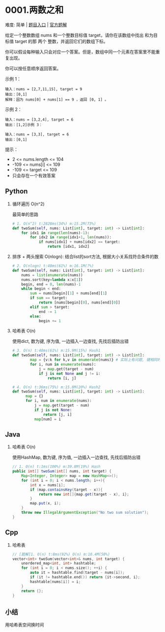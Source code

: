 # 0001.两数之和

难度: 简单 | [题目入口](https://leetcode-cn.com/problems/two-sum/) | [官方题解](https://leetcode-cn.com/problems/two-sum/solution/liang-shu-zhi-he-by-leetcode-solution/)

给定一个整数数组 nums 和一个整数目标值 target，请你在该数组中找出 和为目标值 target  的那 两个 整数，并返回它们的数组下标。

你可以假设每种输入只会对应一个答案。但是，数组中同一个元素在答案里不能重复出现。

你可以按任意顺序返回答案。

 

示例 1：

```
输入：nums = [2,7,11,15], target = 9
输出：[0,1]
解释：因为 nums[0] + nums[1] == 9 ，返回 [0, 1] 。
```


示例 2：

```
输入：nums = [3,2,4], target = 6
输出：[1,2]示例 3：
```

```
输入：nums = [3,3], target = 6
输出：[0,1]
```


提示：

- 2 <= nums.length <= 104
- -109 <= nums[i] <= 109
- -109 <= target <= 109
- 只会存在一个有效答案



## Python

1. 循环遍历 O(n^2)

   最简单的思路

   ```python
   # 1. O(n^2) t:2828ms(34%) m:15.2M(73%)
   def twoSum(self, nums: List[int], target: int) -> List[int]:
       for idx1 in range(len(nums)-1):
           for idx2 in range(idx1+1, len(nums)):
               if nums[idx1] + nums[idx2] == target:
                   return [idx1, idx2]
   ```

   

2. 排序 + 两头搜索 O(nlogn): 结合list的sort方法, 根据大小关系找符合条件的数

   ```python
   # 2. O(nlogn) t:40ms(61%) m:16.1M(?%)
   def twoSum(self, nums: List[int], target: int) -> List[int]:
       nums = list(enumerate(nums))
       nums.sort(key=lambda x:x[1])
       begin, end = 0, len(nums)-1
       while begin < end:
           sum = nums[begin][1] + nums[end][1]
           if sum == target:
               return [nums[begin][0], nums[end][0]]
           elif sum > target:
               end -= 1
           else:
               begin += 1
   ```

   

3. 哈希表 O(n)

   使用dict, 数为键, 序为值, 一边插入一边查找, 先找后插防出错

   ```python
   # 3. O(n) t:40ms(61%) m:15.9M(15%) Hash1
   def twoSum(self, nums: List[int], target: int) -> List[int]:
           map = {v:k for k,v in enumerate(nums)} # 实际上有问题, 键相同时值会覆盖, 但条件"两数"恰好使得结果正确
           for i, num in enumerate(nums):
               j = map.get(target - num)
               if j is not None and j != i:
                   return [i, j]
   
   # 4. O(n) t:36ms(75%) m:15.8M(20%) Hash2
   def twoSum(self, nums: List[int], target: int) -> List[int]:
         map = {}
         for i, num in enumerate(nums):
             j = map.get(target - num)
             if j is not None:
                 return [j, i]
             map[num] = i
   ```

   



## Java

1. 哈希表 O(n)

   使用HashMap, 数为键, 序为值, 一边插入一边查找, 先找后插防出错

   ```java
   // 1. O(n) t:1ms(100%) m:39.8M(19%) Hash
   public int[] twoSum(int[] nums, int target) {
       Map<Integer, Integer> map = new HashMap<>();
       for (int i = 0; i < nums.length; i++){
           int x = nums[i];
           if (map.containsKey(target - x)){
               return new int[]{map.get(target - x), i};
           }
           map.put(x, i);
       }
       throw new IllegalArgumentException("No two sum solution");
   }
   ```


## Cpp

1. 哈希表

   ```cpp
   // [题解]1. O(n) t:8ms(92%) O(n) m:10.4M(50%)
   vector<int> twoSum(vector<int>& nums, int target) {
       unordered_map<int, int> hashtable;
       for (int i = 0; i < nums.size(); ++i) {
           auto it = hashtable.find(target - nums[i]);
           if (it != hashtable.end()) return {it->second, i};
           hashtable[nums[i]] = i;
       }
       return {};
   }
   ```

## 小结

用哈希表空间换时间

